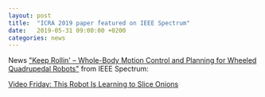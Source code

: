 ```yaml
---
layout: post
title:  "ICRA 2019 paper featured on IEEE Spectrum"
date:   2019-05-31 09:00:00 +0200
categories: news
---
```

News ["Keep Rollin' – Whole-Body Motion Control and Planning for Wheeled Quadrupedal Robots"](https://spectrum.ieee.org/automaton/robotics/robotics-hardware/video-friday-this-robot-is-learning-to-slice-onions) from IEEE Spectrum:

[Video Friday: This Robot Is Learning to Slice Onions](https://spectrum.ieee.org/automaton/robotics/robotics-hardware/video-friday-this-robot-is-learning-to-slice-onions)
